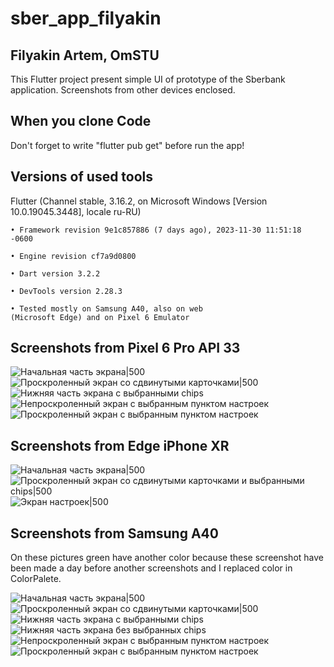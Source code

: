 # sber_app_filyakin

## Filyakin Artem, OmSTU

This Flutter project present simple UI of prototype of the Sberbank application. Screenshots from other devices enclosed.

## When you clone Code

Don't forget to write "flutter pub get" before run the app!

## Versions of used tools

Flutter (Channel stable, 3.16.2, on Microsoft Windows [Version 10.0.19045.3448], locale ru-RU)

    • Framework revision 9e1c857886 (7 days ago), 2023-11-30 11:51:18 -0600
    
    • Engine revision cf7a9d0800

    • Dart version 3.2.2

    • DevTools version 2.28.3

    • Tested mostly on Samsung A40, also on web 
    (Microsoft Edge) and on Pixel 6 Emulator

## Screenshots from Pixel 6 Pro API 33
![Начальная часть экрана|500](Pixel6Screenshot1.png)
![Проскроленный экран со сдвинутыми карточками|500](Pixel6Screenshot2.png)
![Нижняя часть экрана с выбранными chips](Pixel6Screenshot3.png)
![Непроскроленный экран с выбранным пунктом настроек](Pixel6Screenshot5.png)
![Проскроленный экран с выбранным пунктом настроек](Pixel6Screenshot4.png)

## Screenshots from Edge iPhone XR
![Начальная часть экрана|500](EdgeScreenshot1.png)
![Проскроленный экран со сдвинутыми карточками и выбранными chips|500](EdgeScreenshot2.png)
![Экран настроек|500](EdgeScreenshot3.png)

## Screenshots from Samsung A40

On these pictures green have another color because these screenshot have been made a day before another screenshots and I replaced color in ColorPalete.

![Начальная часть экрана|500](A40Screenshot1.jpg)
![Проскроленный экран со сдвинутыми карточками|500](A40Screenshot2.jpg)
![Нижняя часть экрана с выбранными chips](A40Screenshot3.jpg)
![Нижняя часть экрана без выбранных chips](A40Screenshot4.jpg)
![Непроскроленный экран с выбранным пунктом настроек](A40Screenshot5.jpg)
![Проскроленный экран с выбранным пунктом настроек](A40Screenshot6.jpg)
